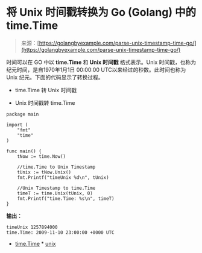 <!--yml

类别：未分类

日期：2024-10-13 06:08:31

-->

# 将 Unix 时间戳转换为 Go (Golang) 中的 time.Time

> 来源：[https://golangbyexample.com/parse-unix-timestamp-time-go/](https://golangbyexample.com/parse-unix-timestamp-time-go/)

时间可以在 GO 中以 **time.Time** 和 **Unix 时间戳** 格式表示。Unix 时间戳，也称为纪元时间，是自1970年1月1日 00:00:00 UTC以来经过的秒数。此时间也称为 Unix 纪元。下面的代码显示了转换过程。

+   time.Time 转 Unix 时间戳

+   Unix 时间戳转 time.Time

```
package main

import (
    "fmt"
    "time"
)

func main() {
    tNow := time.Now()

    //time.Time to Unix Timestamp
    tUnix := tNow.Unix()
    fmt.Printf("timeUnix %d\n", tUnix)

    //Unix Timestamp to time.Time
    timeT := time.Unix(tUnix, 0)
    fmt.Printf("time.Time: %s\n", timeT)
}
```

**输出：**

```
timeUnix 1257894000
time.Time: 2009-11-10 23:00:00 +0000 UTC
```

+   [time.Time](https://golangbyexample.com/tag/time-time/) * [unix](https://golangbyexample.com/tag/unix/)
